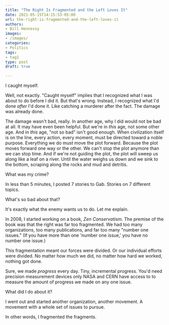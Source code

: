 ```yaml
---
title: "The Right Is Fragmented and the Left Loves It"
date: 2021-05-15T14:15:53-05:00
url: the-right-is-fragmented-and-the-left-loves-it
authors: 
- Bill Hennessy
images: 
- /images/
categories: 
- Politics
tags: 
- tag1
type: post
draft: true

---
```


I caught myself. 

Well, not exactly. "Caught myself" implies that I recognized what I was about to do before I did it. But that's wrong. Instead, I recognized what I'd done *after* I'd done it. Like catching a murderer after the fact. The damage was already done. 

The damage wasn't bad, really. In another age, why I did would not be bad at all. It may have even been helpful. But we're in *this* age, not some other age. And in *this* age, "not so bad" isn't good enough. When civilization itself is on the line, every action, every moment, must be directed toward a noble purpose. Everything we do must move the plot forward. Because the plot moves forward one way or the other. We can't stop the plot anymore than we can stop time. And if we're not guiding the plot, the plot will sweep us along like a leaf on a river. Until the water weighs us down and we sink to the bottom, scraping along the rocks and mud and detritis. 

What was my crime? 

In less than 5 minutes, I posted 7 stories to Gab. Stories on 7 different topics. 

What's so bad about that?

It's exactly what the enemy wants us to do. Let me explain.

In 2008, I started working on a book, *Zen Conservatism*. The premise of the book was that the right was far too fragmented. We had too many organizations, too many publications, and far too many "number one issues." (If you have more than one 'number one issue,' you have no number one issue.) 

This fragmentation meant our forces were divided. Or our individual efforts were divided. No matter how much we did, no matter how hard we worked, nothing got done. 

Sure, we made *progress* every day. Tiny, incremental progress. You'd need precision measurement devices only NASA and CERN have access to to measure the amount of progress we made on any one issue. 

What did I do about it? 

I went out and started another organization, another movement. A movement with a whole set of issues to pursue.

In other words, I fragmented the fragments. 


<!--stackedit_data:
eyJoaXN0b3J5IjpbMTA4NDc3OTkwMSwtMTkwNDQ0Mzc1Nl19
-->
